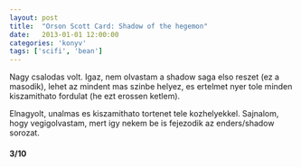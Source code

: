 ```yaml
---
layout: post
title:  "Orson Scott Card: Shadow of the hegemon"
date:   2013-01-01 12:00:00
categories: 'konyv'
tags: ['scifi', 'bean']
---
```


Nagy csalodas volt. Igaz, nem olvastam a shadow saga elso reszet (ez a masodik), lehet az mindent mas szinbe helyez, es ertelmet nyer tole minden kiszamithato fordulat (he ezt erossen ketlem).

Elnagyolt, unalmas es kiszamithato tortenet tele kozhelyekkel. Sajnalom, hogy vegigolvastam, mert igy nekem be is fejezodik az enders/shadow sorozat.

<h4>3/10</h4>